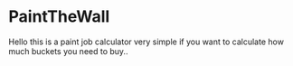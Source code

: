 # PaintTheWall
Hello this is a paint job calculator very simple if you want to calculate how much buckets you need to buy..
